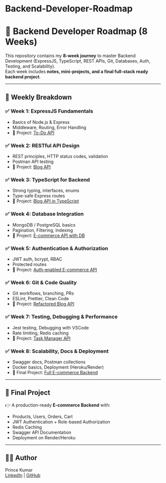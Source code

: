 # Backend-Developer-Roadmap

# 🚀 Backend Developer Roadmap (8 Weeks)

This repository contains my **8-week journey** to master Backend Development (ExpressJS, TypeScript, REST APIs, Git, Databases, Auth, Testing, and Scalability).  
Each week includes **notes, mini-projects, and a final full-stack ready backend project**.

---

## 📅 Weekly Breakdown

### ✅ Week 1: ExpressJS Fundamentals
- Basics of Node.js & Express
- Middleware, Routing, Error Handling
- 📂 Project: [To-Do API](./Week-1-ExpressJS-Fundamentals/todo-api)

### ✅ Week 2: RESTful API Design
- REST principles, HTTP status codes, validation
- Postman API testing
- 📂 Project: [Blog API](./Week-2-RESTful-API-Design/blog-api)

### ✅ Week 3: TypeScript for Backend
- Strong typing, interfaces, enums
- Type-safe Express routes
- 📂 Project: [Blog API in TypeScript](./Week-3-TypeScript-Backend/blog-api-ts)

### ✅ Week 4: Database Integration
- MongoDB / PostgreSQL basics
- Pagination, Filtering, Indexing
- 📂 Project: [E-commerce API with DB](./Week-4-Database-Integration/ecommerce-api-db)

### ✅ Week 5: Authentication & Authorization
- JWT auth, bcrypt, RBAC
- Protected routes
- 📂 Project: [Auth-enabled E-commerce API](./Week-5-Auth-Authorization/ecommerce-api-auth)

### ✅ Week 6: Git & Code Quality
- Git workflows, branching, PRs
- ESLint, Prettier, Clean Code
- 📂 Project: [Refactored Blog API](./Week-6-Git-CodeQuality/blog-api-refactored)

### ✅ Week 7: Testing, Debugging & Performance
- Jest testing, Debugging with VSCode
- Rate limiting, Redis caching
- 📂 Project: [Task Manager API](./Week-7-Testing-Debugging/task-manager-api)

### ✅ Week 8: Scalability, Docs & Deployment
- Swagger docs, Postman collections
- Docker basics, Deployment (Heroku/Render)
- 📂 Final Project: [Full E-commerce Backend](./Week-8-Scalability-Deployment/ecommerce-final)

---

## 📌 Final Project
👉 A production-ready **E-commerce Backend** with:
- Products, Users, Orders, Cart
- JWT Authentication + Role-based Authorization
- Redis Caching
- Swagger API Documentation
- Deployment on Render/Heroku

---

## 🧑‍💻 Author
Prince Kumar  
[LinkedIn](https://www.linkedin.com/in/prince-kumar-179138231) | [GitHub](https://github.com/Prince1587)
